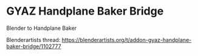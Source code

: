 # GYAZ Handplane Baker Bridge
Blender to Handplane Baker

Blenderartists thread: https://blenderartists.org/t/addon-gyaz-handplane-baker-bridge/1102777
